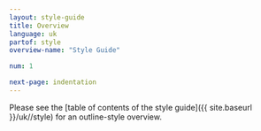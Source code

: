 ```yaml
---
layout: style-guide
title: Overview
language: uk
partof: style
overview-name: "Style Guide"

num: 1

next-page: indentation
---
```


Please see the [table of contents of the style guide]({{ site.baseurl }}/uk//style) for an outline-style overview.
